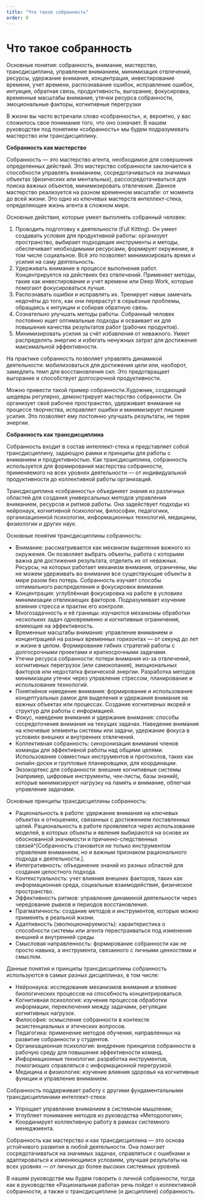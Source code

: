 ```yaml
---
title: "Что такое собранность"
order: 0
---
```


# Что такое собранность

Основные понятия: собранность, внимание, мастерство, трансдисциплина, управление вниманием, минимизация отвлечений, ресурсы, удержание внимания, концентрация, инвестирование времени, учет времени, распознавание ошибок, исправление ошибок, интуиция, обратная связь, продуктивность, выгорание, фокусировка, временные масштабы внимания, утечки ресурса собранности, эмоциональные факторы, когнитивные перегрузки

В жизни вы часто встречали слово «собранность», и, вероятно, у вас сложилось свое понимание того, что оно означает. В нашем руководстве под понятием «собранность» мы будем подразумевать мастерство или трансдисциплину.

**Собранность как мастерство**

Собранность — это мастерство агента, необходимое для совершения определенных действий. Это мастерство собранности заключается в способности управлять вниманием, сосредотачиваться на значимых объектах (физических или ментальных), рассосредотачиваться для поиска важных объектов, минимизировать отвлечения. Данное мастерство реализуется на разном временном масштабе: от момента до всей жизни. Это одно из ключевых мастерств интеллект-стека, определяющее жизнь агента в сложном мире.

Основные действия, которые умеет выполнять собранный человек:

1. Проводить подготовку к деятельности (Full Kitting). Он умеет создавать условия для продуктивной работы: организует пространство, выбирает подходящие инструменты и методы, обеспечивает необходимыми ресурсами, формирует окружение, в том числе социальное. Всё это позволяет минимизировать время и усилия на саму деятельность.
2. Удерживать внимание в процессе выполнения работ. Концентрируется на действиях без отвлечений. Применяет методы, такие как инвестирование и учет времени или Deep Work, которые помогают фокусироваться лучше.
3. Распознавать ошибки и исправлять их. Тренирует навык замечать недочёты до того, как они перерастут в серьёзные проблемы, обращаясь к интуиции и собирая обратную связь.
4. Сознательно улучшать методы работы. Собранный человек постоянно ищет оптимальные подходы и осваивает их для повышения качества результатов работ (рабочих продуктов).
5. Минимизировать усилия за счёт избавления от неважного. Умеет распределять энергию и избегать ненужных затрат для достижения максимальной эффективности.

На практике собранность позволяет управлять динамикой деятельности: мобилизоваться для достижения цели или, наоборот, замедлить темп для восстановления сил. Это предотвращает выгорание и способствует долгосрочной продуктивности.

Можно привести такой пример собранности.Художник, создающий шедевры регулярно, демонстрирует мастерство собранности. Он организует своё рабочее пространство, удерживает внимание на процессе творчества, исправляет ошибки и минимизирует лишние усилия. Это позволяет ему постоянно улучшать результаты, не теряя энергии.

**Собранность как** **трансдисциплина**

Собранность входит в состав интеллект-стека и представляет собой трансдисциплину, задающую рамки и принципы для работы с вниманием и продуктивностью. Как трансдисциплина, собранность используется для формирования мастерства собранности, применяемого на всех уровнях деятельности — от индивидуальной продуктивности до коллективной работы организаций.

Трансдисциплина «собранность» объединяет знания из различных областей для создания универсальных методов управления вниманием, ресурсов и ритмов работы. Она задействует подходы из нейронаук, когнитивной психологии, философии, педагогики, организационной психологии, информационных технологий, медицины, физиологии и других наук.

Основные понятия трансдисциплины собранность:

* Внимание: рассматривается как механизм выделения важного из окружения. Он позволяет выбрать объекты, работа с которыми важна для достижения результата, отделить их от неважных. Ресурсы, на которых работает механизм внимания, ограничены, мы не можем удерживать во внимании все существующие объекты в мире разом без потерь. Собранность изучает способы оптимального распределения и фокусировки внимания.
* Концентрация: углублённая фокусировка на работе в условиях минимизации отвлекающих факторов. Подразумевает изучение влияния стресса и практик его контроля.
* Многозадачность и её границы: изучаются механизмы обработки нескольких задач одновременно и когнитивные ограничения, влияющие на эффективность.
* Временные масштабы внимания: управление вниманием и концентрацией на разных временных горизонтах — от секунд до лет и жизни в целом. Формирование гибких стратегий работы с долгосрочными проектами и краткосрочными задачами.
* Утечки ресурса собранности: потери внимания из-за отвлечений, когнитивных перегрузок (или самокопания), эмоциональных факторов или недостатка физической энергии. Разработка методов минимизации утечек через управление стрессом, планирование и использование технологий.
* Понятийное наведение внимания: формирование и использование концептуальных рамок для выделения и удержания внимания на важных объектах или процессах. Создание когнитивных якорей и структур для работы с информацией.
* Фокус, наведение внимания и удержание внимания: способы сосредоточения внимания на текущих задачах. Наведение внимания на ключевые элементы системы или задачи, удержание фокуса в условиях внешних и внутренних отвлечений.
* Коллективная собранность: синхронизация внимания членов команды для эффективной работы над общими целями. Использование совместных инструментов и протоколов, таких как онлайн-доски и групповые планировщики, для координации.
* Экзокортекс для собранности: внешние когнитивные системы (например, цифровые инструменты, чек-листы, базы знаний), которые минимизируют нагрузку на память и внимание, облегчая управление задачами.

Основные принципы трансдисциплины собранность:

* Рациональность в работе: удержание внимания на ключевых объектах и отношениях, связанных с достижением поставленных целей. Рациональность в работе проявляется через использование моделей, в которых объекты и явления выбираются на основе их обоснованной значимости и причинно-следственных связей^[Собранность становится не только инструментом управления вниманием, но и важным признаком рационального подхода к деятельности.].
* Интегративность: объединение знаний из разных областей для создания целостного подхода.
* Контекстуальность: учет влияния внешних факторов, таких как информационная среда, социальные взаимодействия, физическое пространство.
* Эффективность ритмов: управление динамикой деятельности через чередование рывков и периодов восстановления.
* Прагматичность: создание методов и инструментов, которые можно применять в реальной жизни.
* Адаптивность (эволюционируемость): характеристика о способности системы или агента перестраиваться под изменения внешней и внутренней среды.
* Смысловая направленность: формирование собранности как не просто навыка, а инструмента, связанного с личными ценностями и смыслом.

Данные понятия и принципы трансдисциплины собранность используются в самых разных дисциплинах, в том числе:

* Нейронаука: исследование механизмов внимания и влияние биологических процессов на способность концентрироваться.
* Когнитивная психология: изучение процессов обработки информации, переключения между задачами, регуляции когнитивных нагрузок.
* Философия: осмысление собранности в контексте экзистенциальных и этических вопросов.
* Педагогика: применение методов обучения, направленных на развитие собранности у студентов.
* Организационная психология: внедрение принципов собранности в рабочую среду для повышения эффективности команд.
* Информационные технологии: разработка инструментов, помогающих справляться с информационной перегрузкой.
* Медицина и физиология: изучение влияния здоровья на когнитивные функции и управление вниманием.

Собранность поддерживает работу с другими фундаментальными трансдисциплинами интеллект-стека:

* Упрощает управление вниманием в системном мышлении;
* Углубляет понимание методов из руководства «Методология»;
* Координирует коллективную работу в рамках системного менеджмента.

Собранность как мастерство и как трансдисциплина — это основа устойчивого развития в любой деятельности. Она помогает сосредотачиваться на значимых задачах, справляться с ошибками и адаптироваться к изменяющимся условиям, улучшая результаты на всех уровнях — от личных до более высоких системных уровней.

В нашем руководстве мы будем говорить о личной собранности, тогда как в руководстве «Рациональная работа» речь пойдет о коллективной собранности, а также о трансдисциплине (и дисциплине) собранность.